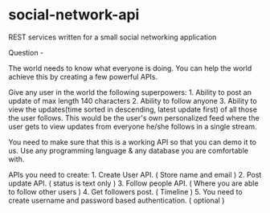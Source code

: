 # social-network-api
REST services written for a small social networking application

Question -

The world needs to know what everyone is doing. You can help the world achieve this by creating a few powerful APIs.

Give any user in the world the following superpowers:
      1. Ability to post an update of max length 140 characters
      2. Ability to follow anyone
      3. Ability to view the updates(time sorted in descending, latest update first) of all those the user follows. This would be the user's own personalized feed where the user gets to view updates from everyone he/she follows in a single stream.

 You need to make sure that this is a working API so that you can demo it to us.  Use any programming language & any database you are comfortable with.

 APIs you need to create:
    1. Create User API. ( Store name and email )
    2. Post update API. ( status is text only )
    3. Follow people API.  ( Where you are able to follow other users )
    4. Get followers post. ( Timeline )
    5. You need to create username and password based authentication.  ( optional )
